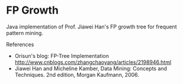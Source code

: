 # FP Growth 

Java implementation of Prof. Jiawei Han's FP growth tree for frequent pattern mining.


References
- Orisun's blog: FP-Tree Implementation
http://www.cnblogs.com/zhangchaoyang/articles/2198946.html
- Jiawei Han and Micheline Kamber, Data Mining: Concepts and Techniques. 2nd edition, Morgan Kaufmann, 2006.
